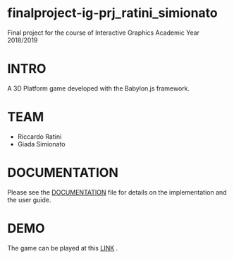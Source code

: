 # finalproject-ig-prj_ratini_simionato
Final project for the course of Interactive Graphics Academic Year 2018/2019

# INTRO
A 3D Platform game developed with the Babylon.js framework.

# TEAM
* Riccardo Ratini
* Giada Simionato

# DOCUMENTATION
Please see the [DOCUMENTATION](./documentation.pdf) file for details on the implementation and the user guide.

# DEMO
The game can be played at this [LINK](https://sapienzainteractivegraphicscourse.github.io/finalproject-ig-prj_ratini_simionato/) .
